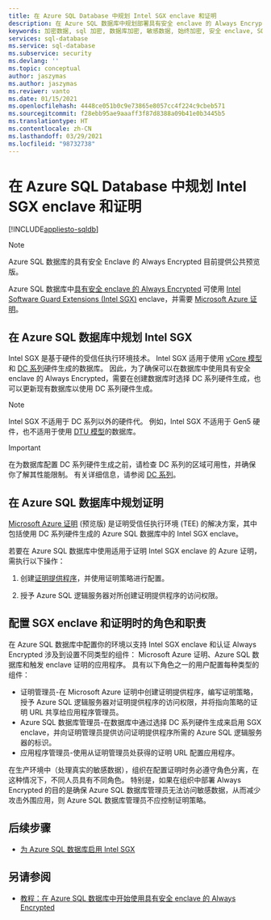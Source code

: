 ```yaml
---
title: 在 Azure SQL Database 中规划 Intel SGX enclave 和证明
description: 在 Azure SQL 数据库中规划部署具有安全 enclave 的 Always Encrypted。
keywords: 加密数据, sql 加密, 数据库加密, 敏感数据, 始终加密, 安全 enclave, SGX, 证明
services: sql-database
ms.service: sql-database
ms.subservice: security
ms.devlang: ''
ms.topic: conceptual
author: jaszymas
ms.author: jaszymas
ms.reviwer: vanto
ms.date: 01/15/2021
ms.openlocfilehash: 4448ce051b0c9e73865e8057cc4f224c9cbeb571
ms.sourcegitcommit: f28ebb95ae9aaaff3f87d8388a09b41e0b3445b5
ms.translationtype: HT
ms.contentlocale: zh-CN
ms.lasthandoff: 03/29/2021
ms.locfileid: "98732738"
---
```

# <a name="plan-for-intel-sgx-enclaves-and-attestation-in-azure-sql-database"></a>在 Azure SQL Database 中规划 Intel SGX enclave 和证明

[!INCLUDE[appliesto-sqldb](../includes/appliesto-sqldb.md)]

> [!NOTE]
> Azure SQL 数据库的具有安全 Enclave 的 Always Encrypted 目前提供公共预览版。

Azure SQL 数据库中[具有安全 enclave 的 Always Encrypted](/sql/relational-databases/security/encryption/always-encrypted-enclaves) 可使用 [Intel Software Guard Extensions (Intel SGX)](https://itpeernetwork.intel.com/microsoft-azure-confidential-computing/) enclave，并需要 [Microsoft Azure 证明](/sql/relational-databases/security/encryption/always-encrypted-enclaves#secure-enclave-attestation)。

## <a name="plan-for-intel-sgx-in-azure-sql-database"></a>在 Azure SQL 数据库中规划 Intel SGX

Intel SGX 是基于硬件的受信任执行环境技术。 Intel SGX 适用于使用 [vCore 模型](service-tiers-vcore.md)和 [DC 系列](service-tiers-vcore.md?#dc-series)硬件生成的数据库。 因此，为了确保可以在数据库中使用具有安全 enclave 的 Always Encrypted，需要在创建数据库时选择 DC 系列硬件生成，也可以更新现有数据库以使用 DC 系列硬件生成。

> [!NOTE]
> Intel SGX 不适用于 DC 系列以外的硬件代。 例如，Intel SGX 不适用于 Gen5 硬件，也不适用于使用 [DTU 模型](service-tiers-dtu.md)的数据库。

> [!IMPORTANT]
> 在为数据库配置 DC 系列硬件生成之前，请检查 DC 系列的区域可用性，并确保你了解其性能限制。 有关详细信息，请参阅 [DC 系列](service-tiers-vcore.md#dc-series)。

## <a name="plan-for-attestation-in-azure-sql-database"></a>在 Azure SQL 数据库中规划证明

[Microsoft Azure 证明](../../attestation/overview.md) (预览版) 是证明受信任执行环境 (TEE) 的解决方案，其中包括使用 DC 系列硬件生成的 Azure SQL 数据库中的 Intel SGX enclave。

若要在 Azure SQL 数据库中使用适用于证明 Intel SGX enclave 的 Azure 证明，需执行以下操作：

1. 创建[证明提供程序](../../attestation/basic-concepts.md#attestation-provider)，并使用证明策略进行配置。 

2. 授予 Azure SQL 逻辑服务器对所创建证明提供程序的访问权限。

## <a name="roles-and-responsibilities-when-configuring-sgx-enclaves-and-attestation"></a>配置 SGX enclave 和证明时的角色和职责

在 Azure SQL 数据库中配置你的环境以支持 Intel SGX enclave 和认证 Always Encrypted 涉及到设置不同类型的组件： Microsoft Azure 证明、Azure SQL 数据库和触发 enclave 证明的应用程序。 具有以下角色之一的用户配置每种类型的组件：

- 证明管理员-在 Microsoft Azure 证明中创建证明提供程序，编写证明策略，授予 Azure SQL 逻辑服务器对证明提供程序的访问权限，并将指向策略的证明 URL 共享给应用程序管理员。
- Azure SQL 数据库管理员-在数据库中通过选择 DC 系列硬件生成来启用 SGX enclave，并向证明管理员提供访问证明提供程序所需的 Azure SQL 逻辑服务器的标识。
- 应用程序管理员-使用从证明管理员处获得的证明 URL 配置应用程序。

在生产环境中（处理真实的敏感数据），组织在配置证明时务必遵守角色分离，在这种情况下，不同人员具有不同角色。 特别是，如果在组织中部署 Always Encrypted 的目的是确保 Azure SQL 数据库管理员无法访问敏感数据，从而减少攻击外围应用，则 Azure SQL 数据库管理员不应控制证明策略。

## <a name="next-steps"></a>后续步骤

- [为 Azure SQL 数据库启用 Intel SGX](always-encrypted-enclaves-enable-sgx.md)

## <a name="see-also"></a>另请参阅

- [教程：在 Azure SQL 数据库中开始使用具有安全 enclave 的 Always Encrypted](always-encrypted-enclaves-getting-started.md)